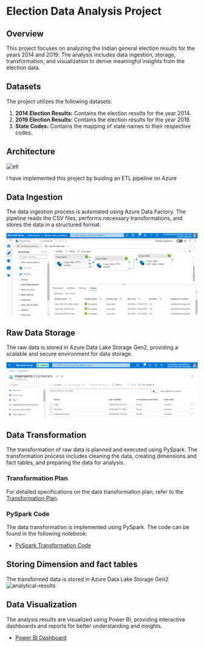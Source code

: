 # Election Data Analysis Project

## Overview

This project focuses on analyzing the Indian general election results for the years 2014 and 2019. The analysis includes data ingestion, storage, transformation, and visualization to derive meaningful insights from the election data.

## Datasets

The project utilizes the following datasets:

1. **2014 Election Results:** Contains the election results for the year 2014.
2. **2019 Election Results:** Contains the election results for the year 2019.
3. **State Codes:** Contains the mapping of state names to their respective codes.

## Architecture
![etl](https://github.com/yashasbharadwaj1/Loksabha-Elections-Data-Analysis/assets/71028991/cddc96d2-b54b-46dd-b7fd-ed0bb0fd0b8e)

I have implemented this project by buiding an ETL pipeline on Azure  

## Data Ingestion

The data ingestion process is automated using Azure Data Factory. The pipeline reads the CSV files, performs necessary transformations, and stores the data in a structured format.

![Data Factory Pipeline](./screenshots/data-ingestion.PNG)

## Raw Data Storage

The raw data is stored in Azure Data Lake Storage Gen2, providing a scalable and secure environment for data storage.

![Data Lake Gen2 Storage](./screenshots/storage-container.PNG)

## Data Transformation

The transformation of raw data is planned and executed using PySpark. The transformation process includes cleaning the data, creating dimensions and fact tables, and preparing the data for analysis.

### Transformation Plan

For detailed specifications on the data transformation plan, refer to the [Transformation Plan](./dims_facts_spec_plan).

### PySpark Code

The data transformation is implemented using PySpark. The code can be found in the following notebook:

- [PySpark Transformation Code](./loksabha-elections-DE.ipynb)

## Storing Dimension and fact tables  
The transformed data is stored in Azure Data Lake Storage Gen2 
<img width="939" alt="analytical-results" src="https://github.com/yashasbharadwaj1/Loksabha-Elections-Data-Analysis/assets/71028991/968c2a42-a334-46a5-9509-188c0c208913">



## Data Visualization

The analysis results are visualized using Power BI, providing interactive dashboards and reports for better understanding and insights.


- [Power BI Dashboard](https://app.powerbi.com/groups/me/reports/74bc4e49-0a66-49a9-b713-c6e78a176601/ReportSection3efa0489322ce65b166b?experience=power-bi)


